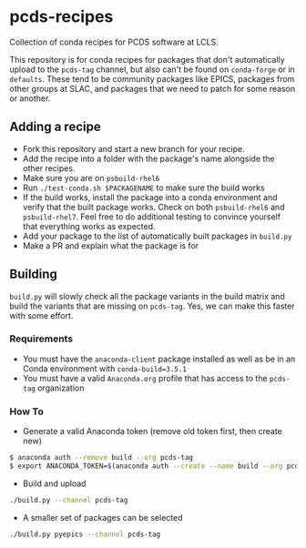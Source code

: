 # pcds-recipes
Collection of conda recipes for PCDS software at LCLS.

This repository is for conda recipes for packages that don't automatically
upload to the `pcds-tag` channel, but also can't be found on `conda-forge` or
in `defaults`. These tend to be community packages like EPICS, packages from
other groups at SLAC, and packages that we need to patch for some reason or
another.

## Adding a recipe
- Fork this repository and start a new branch for your recipe.
- Add the recipe into a folder with the package's name alongside the other
  recipes.
- Make sure you are on `psbuild-rhel6`
- Run `./test-conda.sh $PACKAGENAME` to make sure the build works
- If the build works, install the package into a conda environment and verify
  that the built package works. Check on both `psbuild-rhel6` and
  `psbuild-rhel7`. Feel free to do additional testing to convince yourself
  that everything works as expected.
- Add your package to the list of automatically built packages in `build.py`
- Make a PR and explain what the package is for

## Building
`build.py` will slowly check all the package variants in the build matrix and
build the variants that are missing on `pcds-tag`. Yes, we can make this faster
with some effort.

### Requirements
- You must have the `anaconda-client` package installed as well as be in an
  Conda environment with `conda-build=3.5.1`
- You must have a valid `Anaconda.org` profile that has access to the
  `pcds-tag` organization

### How To
- Generate a valid Anaconda token (remove old token first, then create new)
```bash
$ anaconda auth --remove build --org pcds-tag
$ export ANACONDA_TOKEN=$(anaconda auth --create --name build --org pcds-tag --scopes api --max-age 1800)
```
- Build and upload
```bash
./build.py --channel pcds-tag
```
- A smaller set of packages can be selected
```bash
./build.py pyepics --channel pcds-tag
```
